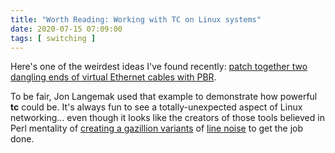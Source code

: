```yaml
---
title: "Worth Reading: Working with TC on Linux systems"
date: 2020-07-15 07:09:00
tags: [ switching ]
---
```

Here's one of the weirdest ideas I've found recently: [patch together two dangling ends of virtual Ethernet cables with PBR](http://www.dasblinkenlichten.com/working-with-tc-on-linux-systems/). 

To be fair, Jon Langemak used that example to demonstrate how powerful **tc** could be. It's always fun to see a totally-unexpected aspect of Linux networking... even though it looks like the creators of those tools believed in Perl mentality of [creating a gazillion variants](https://en.wikipedia.org/wiki/There%27s_more_than_one_way_to_do_it) of [line noise](https://en.wikipedia.org/wiki/Write-only_language) to get the job done.
